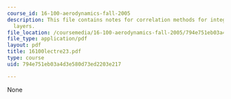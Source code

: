 ```yaml
---
course_id: 16-100-aerodynamics-fall-2005
description: This file contains notes for correlation methods for integral boundary
  layers.
file_location: /coursemedia/16-100-aerodynamics-fall-2005/794e751eb03a4d3e580d73ed2203e217_16100lectre23.pdf
file_type: application/pdf
layout: pdf
title: 16100lectre23.pdf
type: course
uid: 794e751eb03a4d3e580d73ed2203e217

---
```

None